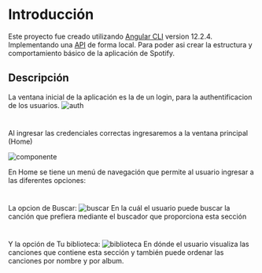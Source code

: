 # Introducción

Este proyecto fue creado utilizando [Angular CLI](https://github.com/angular/angular-cli) version 12.2.4.
Implementando una [API](https://github.com/leifermendez/node-api-tracks.git
) de forma local. Para poder asi crear la estructura y comportamiento básico de la aplicación de Spotify.

## Descripción

La ventana inicial de la aplicación es la de un login, para la authentificacion de los usuarios.
![auth](https://user-images.githubusercontent.com/74396682/141653986-99686ffd-ed3e-4cd8-9f8d-1249fa213f55.PNG)


#
Al ingresar las credenciales correctas ingresaremos a la ventana principal (Home)

![componente](https://user-images.githubusercontent.com/74396682/141655023-eddb93dd-977b-4958-9bfc-90a84ce0e978.PNG)


En Home se tiene un menú de navegación que permite al usuario ingresar a las diferentes opciones:

#
La opcion de Buscar:
![buscar](https://user-images.githubusercontent.com/74396682/141655010-e5570a98-3af6-44ba-829b-064687c95783.PNG)
En la cuál el usuario  puede buscar la canción que prefiera mediante el buscador que proporciona esta sección

#
Y la opción de Tu biblioteca:
![biblioteca](https://user-images.githubusercontent.com/74396682/141655027-49fe793c-2637-4d18-8e47-3056ba9ac760.PNG)
En dónde el usuario visualiza las canciones que contiene esta sección y también puede ordenar las canciones por nombre y por album.

